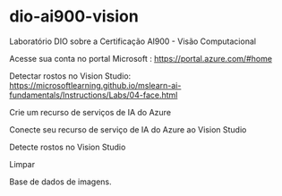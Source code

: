 # dio-ai900-vision

Laboratório DIO sobre a Certificação AI900 - Visão Computacional

Acesse sua conta no portal Microsoft : https://portal.azure.com/#home

Detectar rostos no Vision Studio: https://microsoftlearning.github.io/mslearn-ai-fundamentals/Instructions/Labs/04-face.html 

Crie um recurso de serviços de IA do Azure

Conecte seu recurso de serviço de IA do Azure ao Vision Studio

Detecte rostos no Vision Studio

Limpar

Base de dados de imagens.

